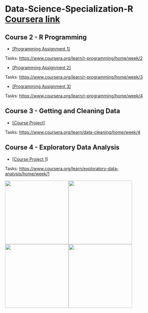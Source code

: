 # Data-Science-Specialization-R [Coursera link](https://www.coursera.org/specializations/jhu-data-science)

## Course 2 - R Programming

* [[Programming Assignment 1]](/Data-Science-Specialization-Coursera/Course-2-R-programming/Programming-Assignment-1)

Tasks: https://www.coursera.org/learn/r-programming/home/week/2

* [[Programming Assignment 2]](/Data-Science-Specialization-Coursera/Course-2-R-programming/Programming-Assignment-2)

Tasks: https://www.coursera.org/learn/r-programming/home/week/3

* [[Programming Assignment 3]](/Data-Science-Specialization-Coursera/Course-2-R-programming/Programming-Assignment-3)

Tasks: https://www.coursera.org/learn/r-programming/home/week/4

## Course 3 - Getting and Cleaning Data
* [[Course Project]](/Data-Science-Specialization-Coursera/Course-3-Getting-and-Cleaning-Data/Course-Project)

Tasks: https://www.coursera.org/learn/data-cleaning/home/week/4

## Course 4 - Exploratory Data Analysis
* [[Course Project 1]](/Data-Science-Specialization-Coursera/Course-4-Exploratory-Data-Analysis/Course-Project-1) 

Tasks: https://www.coursera.org/learn/exploratory-data-analysis/home/week/1

<img src="/Course-4-Exploratory-Data-Analysis/Course-Project-1/plot1.png" height="210"/><img src="/Course-4-Exploratory-Data-Analysis/Course-Project-1/plot2.png" height="210"/><img src="/Course-4-Exploratory-Data-Analysis/Course-Project-1/plot3.png" height="210"/><img src="/Course-4-Exploratory-Data-Analysis/Course-Project-1/plot4.png" height="210"/>
